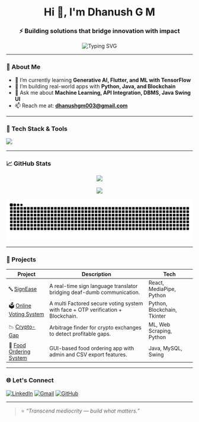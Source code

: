 <h1 align="center">Hi 👋, I'm Dhanush G M</h1>
<h3 align="center">⚡ Building solutions that bridge innovation with impact</h3>

<p align="center">
  <img src="https://readme-typing-svg.herokuapp.com?font=Fira+Code&weight=500&size=22&duration=4000&pause=1000&center=true&vCenter=true&color=00FFD5&width=520&lines=Machine+Learning+Enthusiast+%F0%9F%A4%96;Crafting+Intelligent+%26+Secure+Systems;Passionate+about+Real-World+AI+Solutions;Solving+Problems.+Building+Impact." alt="Typing SVG" />
</p>

---

### 🧠 About Me

- 🌱 I’m currently learning **Generative AI, Flutter, and ML with TensorFlow**
- 👯 I’m building real-world apps with **Python, Java, and Blockchain**
- 💬 Ask me about **Machine Learning, API Integration, DBMS, Java Swing UI**
- 📫 Reach me at: **dhanushgm003@gmail.com**

---

### 🔧 Tech Stack & Tools
<p align="left">
  <img src="https://skillicons.dev/icons?i=python,java,flutter,tensorflow,pytorch,react,html,css,js,git,mysql,mongodb,docker,github,vscode,figma,linux" />
</p>

---

### 📈 GitHub Stats

<p align="center">
  <img src="https://github-readme-stats.vercel.app/api?username=dgm003&show_icons=true&theme=tokyonight&count_private=true" height="160"/>
</p>

<p align="center">
  <img src="https://github-readme-stats.vercel.app/api/top-langs/?username=dgm003&layout=compact&theme=tokyonight" height="140"/>
</p>

![Snake animation](https://github.com/dgm003/dgm003/blob/output/github-contribution-grid-snake.svg)



---

### 🚀 Projects

| Project | Description | Tech |
|--------|-------------|------|
| 🔤 [SignEase](https://github.com/dgm003/SignEase) | A real-time sign language translator bridging deaf-dumb communication. | React, MediaPipe, Python |
| 🗳️ [Online Voting System](https://github.com/dgm003/Online_Voting_System) | A multi Factored secure voting system with face + OTP verification + Blockchain. | Python, Blockchain, Tkinter |
| 📉 [Crypto-Gap](https://github.com/YBU666/CRYPTO-GAP) | Arbitrage finder for crypto exchanges to detect profitable gaps. | ML, Web Scraping, Python |
| 🍔 [Food Ordering System](https://github.com/dgm003/Food-ordering-system) | GUI-based food ordering app with admin and CSV export features. | Java, MySQL, Swing |

---

### 🌐 Let's Connect
<p align="left">
  <a href="www.linkedin.com/in/dhanush-gm" target="_blank"><img alt="LinkedIn" src="https://img.shields.io/badge/LinkedIn-0A66C2?style=for-the-badge&logo=linkedin&logoColor=white"/></a>
  <a href="mailto:dhanushgm003k@gmail.com"><img alt="Gmail" src="https://img.shields.io/badge/Gmail-D14836?style=for-the-badge&logo=gmail&logoColor=white"/></a>
  <a href="https://github.com/dgm003" target="_blank"><img alt="GitHub" src="https://img.shields.io/badge/GitHub-000000?style=for-the-badge&logo=github&logoColor=white"/></a>  
</p>

---

> ⭐ *“Transcend mediocrity — build what matters.”*
